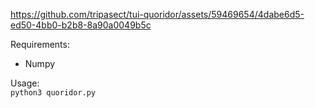 https://github.com/tripasect/tui-quoridor/assets/59469654/4dabe6d5-ed50-4bb0-b2b8-8a90a0049b5c

Requirements:
- Numpy

Usage:<br>
```python3 quoridor.py```
